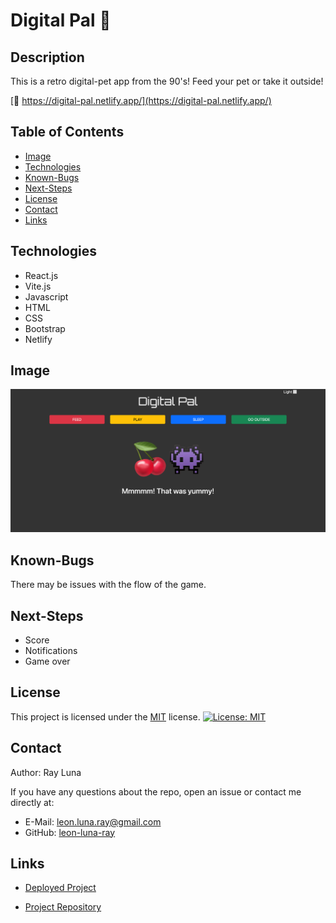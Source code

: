 # Digital Pal 👾

## Description

This is a retro digital-pet app from the 90's! Feed your pet or take it outside!

[🚀 https://digital-pal.netlify.app/](https://digital-pal.netlify.app/)

## Table of Contents

- [Image](#image)
- [Technologies](#technologies)
- [Known-Bugs](#known-bugs)
- [Next-Steps](#next-steps)
- [License](#license)
- [Contact](#contact)
- [Links](#links)

## Technologies

- React.js
- Vite.js
- Javascript
- HTML
- CSS
- Bootstrap
- Netlify

## Image

![Screenshot](./assets/digital-pal.png)

## Known-Bugs

There may be issues with the flow of the game.

## Next-Steps

- Score
- Notifications
- Game over

## License

This project is licensed under the [MIT](https://opensource.org/licenses/MIT) license.
[![License: MIT](https://img.shields.io/badge/License-MIT-yellow.svg)](https://opensource.org/licenses/MIT)

## Contact

Author: Ray Luna

If you have any questions about the repo, open an issue or contact me directly at:

- E-Mail: leon.luna.ray@gmail.com
- GitHub: [leon-luna-ray](https://github.com/leon-luna-ray)

## Links

- [Deployed Project](https://digital-pal.netlify.app/)

- [Project Repository](https://github.com/leon-luna-ray/digital-pal)
